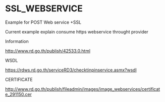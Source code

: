 SSL_WEBSERVICE
==============

Example for POST Web service +SSL

Current example explain consume https webservice throught provider

Information

http://www.rd.go.th/publish/42533.0.html

WSDL

https://rdws.rd.go.th/serviceRD3/checktinpinservice.asmx?wsdl

CERTIFICATE

http://www.rd.go.th/publish/fileadmin/images/image_webservices/certificate_291150.cer



